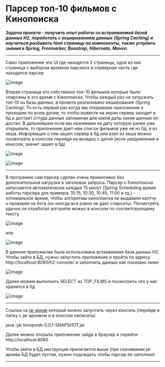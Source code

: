 # Парсер топ-10 фильмов с Кинопоиска

***Задача проекта - получить опыт работы со встраиваемой базой данных H2, поработать с кешированием данных (Spring Caching) и научиться разбивать html страницу на компоненты, также углубить знания в Spring, Freemarker, Boostrap, Hibernate, Maven.***
____

Само приложение это UI где находятся 2 страницы, одна из них страница с выбором времени парсинга и серверная часть где находится парсер

![image](https://user-images.githubusercontent.com/92450565/161250707-388afc53-ba35-4d67-82d3-34df01a0bed0.png)

Вторая страница это собственно топ-10 фильмов которые были спарсены в это время с Кинопоиска. Чтобы каждый раз не загружать топ-10 из базы данных, в проекте реализовано кеширование (Spring Caching). То есть первый раз когда мы открываем приложение и проходим по всем датам, то чтобы вывести на экран сервер заходит в бд и достает оттуда данные запоминая для какой даты какие данные он достал. В дальнейшем если мы нажимаем на дату которую ранее уже открывали, то приложение дает нам список фильмов уже не из бд, а из кеша. Информация о том зашел сервер в бд или взял из кеша можно посмотреть в консоли перейдя на вкладку с датой (если уведомление в консоли, значит зашел в бд)

![image](https://user-images.githubusercontent.com/92450565/161252323-09a27a30-113f-49ba-81bc-923e53df67a4.png)


![image](https://user-images.githubusercontent.com/92450565/161250946-5950b5b6-cc90-424c-94f0-8ebb5fbab755.png)
____
В программе сам парсер сделан очень примитивно без дополнительной нагрузки в заголовок запроса. Парсер с Кинопоиска запускается автоматически каждые 15 минут (Spring Scheduling время работы парсера для примера: 10:15, 10:30, 10:45, 11:00 и тд.) - оптимальное время, чтобы алгоритмы кинопоиска не выдавали каптчу о проверке на бота (но иногда все равно не дает спарсить). Посмотреть удачно ли отработал алгоритм можно в консоли по соответсвующему тексту 

![image](https://user-images.githubusercontent.com/92450565/161250214-5edf0d78-02fe-4121-9017-d84c5e5d4089.png)

или

![image](https://user-images.githubusercontent.com/92450565/161252936-ac3a6be2-b1a3-46eb-8b4c-96084867a94d.png)


В данном приложении была использована встаиваемая база данных H2.
Чтобы зайти в БД, нужно запустить приложение и пройти по адресу http://localhost:8080/h2-console/ и заполнить данные как показано ниже

![image](https://user-images.githubusercontent.com/92450565/161142105-aa43df88-dc4d-4f2d-8c3b-46fc9121a923.png)

Далее можем выполнить SELECT из TOP_FILMS и посмотреть что у нас хранится в бд

![image](https://user-images.githubusercontent.com/92450565/161253793-7479f083-a4b4-4973-98b8-16d62852838f.png)


____
Ссылка на [jar архив](https://docs.google.com/uc?export=download&id=1ZVIYo56X70uR5cXbpH4_Zt2PpONkPwWA) который можно запустить через консоль (перейдя в папку с jar архивом и в консоли написать):

java -jar kinopoisk-0.0.1-SNAPSHOT.jar

Далее можно открыть приложение зайдя в браузер и перейти http://localhost:8080

Чтобы зайти в БД инструкция прилагается выше (при скачивании jar архива БД будет пустая, нужно подождать чтобы парсер ее заполнил)
____
